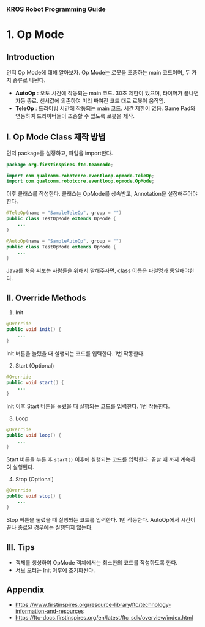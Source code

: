 ### KROS Robot Programming Guide
# 1. Op Mode

## Introduction

먼저 Op Mode에 대해 알아보자. Op Mode는 로봇을 조종하는 main 코드이며, 두 가지 종류로 나뉜다.

* **AutoOp** : 오토 시간에 작동되는 main 코드. 30초 제한이 있으며, 타이머가 끝나면 자동 종료. 센서값에 의존하여 미리 짜여진 코드 대로 로봇이 움직임.
* **TeleOp** : 드라이빙 시간에 작동되는 main 코드. 시간 제한이 없음. Game Pad와 연동하여 드라이버들이 조종할 수 있도록 로봇을 제작.

## I. Op Mode Class 제작 방법

먼저 package를 설정하고, 파일을 import한다.
```java
package org.firstinspires.ftc.teamcode;

import com.qualcomm.robotcore.eventloop.opmode.TeleOp;
import com.qualcomm.robotcore.eventloop.opmode.OpMode;
```

이후 클래스를 작성한다. 클래스는 OpMode를 상속받고, Annotation을 설정해주어야 한다.
```java
@TeleOp(name = "SampleTeleOp", group = "")
public class TestOpMode extends OpMode {
    ...
}
```
```java
@AutoOp(name = "SampleAutoOp", group = "")
public class TestOpMode extends OpMode {
    ...
}
```
Java를 처음 써보는 사람들을 위해서 말해주자면, class 이름은 파일명과 동일해야한다.

## II. Override Methods
1. Init
```java
@Override
public void init() {
    ...
}
```
Init 버튼을 눌렀을 때 실행되는 코드를 입력한다. 1번 작동한다.

2. Start (Optional)
```java
@Override
public void start() {
    ...
}
```
Init 이후 Start 버튼을 눌렀을 때 실행되는 코드를 입력한다. 1번 작동한다.

3. Loop
```java
@Override
public void loop() {
    ...
}
```
Start 버튼을 누른 후 `start()` 이후에 실행되는 코드를 입력한다. 끝날 때 까지 계속하여 실행된다.

4. Stop (Optional)
```java
@Override
public void stop() {
    ...
}
```
Stop 버튼을 눌렀을 때 실행되는 코드를 입력한다. 1번 작동한다. AutoOp에서 시간이 끝나 종료된 경우에는 실행되지 않는다.

## III. Tips
* 객체를 생성하여 OpMode 객체에서는 최소한의 코드를 작성하도록 한다.
* 서보 모터는 Init 이후에 초기화된다.

## Appendix
* https://www.firstinspires.org/resource-library/ftc/technology-information-and-resources
* https://ftc-docs.firstinspires.org/en/latest/ftc_sdk/overview/index.html
